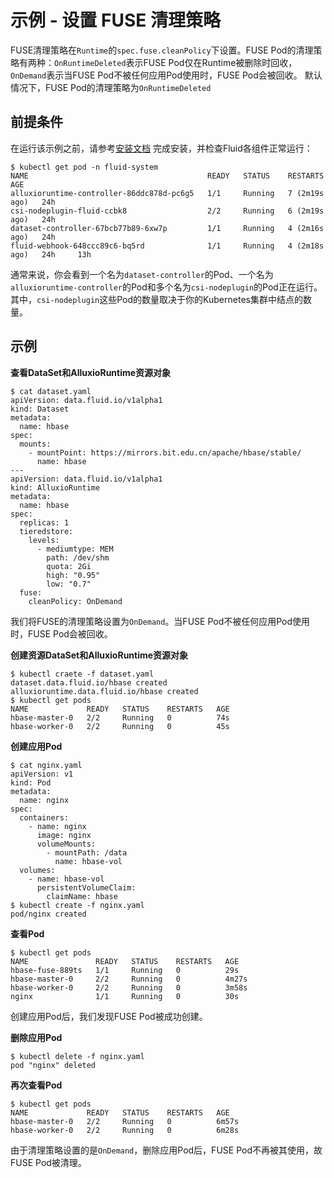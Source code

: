 # 示例 - 设置 FUSE 清理策略

FUSE清理策略在`Runtime`的`spec.fuse.cleanPolicy`下设置。FUSE Pod的清理策略有两种：`OnRuntimeDeleted`表示FUSE Pod仅在Runtime被删除时回收，`OnDemand`表示当FUSE Pod不被任何应用Pod使用时，FUSE Pod会被回收。
默认情况下，FUSE Pod的清理策略为`OnRuntimeDeleted`

## 前提条件

在运行该示例之前，请参考[安装文档](https://github.com/fluid-cloudnative/fluid/blob/master/docs/zh/userguide/install.md) 完成安装，并检查Fluid各组件正常运行：

```shell
$ kubectl get pod -n fluid-system
NAME                                        READY   STATUS    RESTARTS        AGE
alluxioruntime-controller-86ddc878d-pc6g5   1/1     Running   7 (2m19s ago)   24h
csi-nodeplugin-fluid-ccbk8                  2/2     Running   6 (2m19s ago)   24h
dataset-controller-67bcb77b89-6xw7p         1/1     Running   4 (2m16s ago)   24h
fluid-webhook-648ccc89c6-bq5rd              1/1     Running   4 (2m18s ago)   24h     13h
```

通常来说，你会看到一个名为`dataset-controller`的Pod、一个名为`alluxioruntime-controller`的Pod和多个名为`csi-nodeplugin`的Pod正在运行。其中，`csi-nodeplugin`这些Pod的数量取决于你的Kubernetes集群中结点的数量。


## 示例

**查看DataSet和AlluxioRuntime资源对象**
```shell
$ cat dataset.yaml
apiVersion: data.fluid.io/v1alpha1
kind: Dataset
metadata:
  name: hbase
spec:
  mounts:
    - mountPoint: https://mirrors.bit.edu.cn/apache/hbase/stable/
      name: hbase
---
apiVersion: data.fluid.io/v1alpha1
kind: AlluxioRuntime
metadata:
  name: hbase
spec:
  replicas: 1
  tieredstore:
    levels:
      - mediumtype: MEM
        path: /dev/shm
        quota: 2Gi
        high: "0.95"
        low: "0.7"
  fuse:
    cleanPolicy: OnDemand
```
我们将FUSE的清理策略设置为`OnDemand`。当FUSE Pod不被任何应用Pod使用时，FUSE Pod会被回收。

**创建资源DataSet和AlluxioRuntime资源对象**
```shell
$ kubectl craete -f dataset.yaml
dataset.data.fluid.io/hbase created
alluxioruntime.data.fluid.io/hbase created
$ kubectl get pods
NAME             READY   STATUS    RESTARTS   AGE
hbase-master-0   2/2     Running   0          74s
hbase-worker-0   2/2     Running   0          45s
```

**创建应用Pod**
```shell
$ cat nginx.yaml
apiVersion: v1
kind: Pod
metadata:
  name: nginx
spec:
  containers:
    - name: nginx
      image: nginx
      volumeMounts:
        - mountPath: /data
          name: hbase-vol
  volumes:
    - name: hbase-vol
      persistentVolumeClaim:
        claimName: hbase
$ kubectl create -f nginx.yaml
pod/nginx created
```

**查看Pod**
```shell
$ kubectl get pods
NAME               READY   STATUS    RESTARTS   AGE
hbase-fuse-889ts   1/1     Running   0          29s
hbase-master-0     2/2     Running   0          4m27s
hbase-worker-0     2/2     Running   0          3m58s
nginx              1/1     Running   0          30s
```
创建应用Pod后，我们发现FUSE Pod被成功创建。

**删除应用Pod**
```shell
$ kubectl delete -f nginx.yaml
pod "nginx" deleted
```

**再次查看Pod**
```shell
$ kubectl get pods
NAME             READY   STATUS    RESTARTS   AGE
hbase-master-0   2/2     Running   0          6m57s
hbase-worker-0   2/2     Running   0          6m28s
```
由于清理策略设置的是`OnDemand`，删除应用Pod后，FUSE Pod不再被其使用，故FUSE Pod被清理。